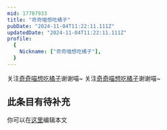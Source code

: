 ```yaml
---
mid: 17707933
title: "奇奇喵想吃橘子"
pubDate: "2024-11-04T11:22:11.111Z"
updatedDate: "2024-11-04T11:22:11.111Z"
profile:
  {
    Nickname: ["奇奇喵想吃橘子"],
  }
---
```


关注[奇奇喵想吃橘子](https://space.bilibili.com/17707933)谢谢喵~ 关注[奇奇喵想吃橘子](https://space.bilibili.com/17707933)谢谢喵~

## 此条目有待补充
你可以在[这里](https://github.com/Yuhanawa/VTuber.ICU/edit/master/src/content/v/奇奇喵想吃橘子/index.md)编辑本文

